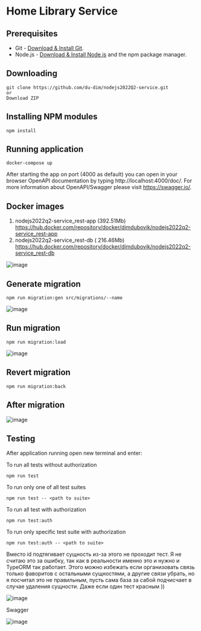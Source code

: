 # Home Library Service

## Prerequisites

- Git - [Download & Install Git](https://git-scm.com/downloads).
- Node.js - [Download & Install Node.js](https://nodejs.org/en/download/) and the npm package manager.

## Downloading

```
git clone https://github.com/du-dim/nodejs2022Q2-service.git
or
Download ZIP
```

## Installing NPM modules

```
npm install
```

## Running application

```
docker-compose up
```

After starting the app on port (4000 as default) you can open
in your browser OpenAPI documentation by typing http://localhost:4000/doc/.
For more information about OpenAPI/Swagger please visit https://swagger.io/.


## Docker images

1) nodejs2022q2-service_rest-app (392.51Mb)
https://hub.docker.com/repository/docker/dimdubovik/nodejs2022q2-service_rest-app
2) nodejs2022q2-service_rest-db ( 216.46Mb)
https://hub.docker.com/repository/docker/dimdubovik/nodejs2022q2-service_rest-db

![image](https://user-images.githubusercontent.com/86885956/182045249-1daba547-ae95-4342-94c4-803e88f0cf7e.png)

## Generate migration

```
npm run migration:gen src/migrations/--name
```
![image](https://user-images.githubusercontent.com/86885956/182044700-a2f3b0f7-2988-4bf2-baa6-40897e11e4eb.png)

## Run migration

```
npm run migration:load
```
![image](https://user-images.githubusercontent.com/86885956/182044845-c32a841a-d963-4906-b190-cfc1df634b2b.png)

## Revert migration

```
npm run migration:back
```

## After migration

![image](https://user-images.githubusercontent.com/86885956/182044985-1ef3dad3-47f0-4683-91c1-acb39fb053ab.png)


## Testing

After application running open new terminal and enter:

To run all tests without authorization

```
npm run test
```

To run only one of all test suites

```
npm run test -- <path to suite>
```

To run all test with authorization

```
npm run test:auth
```

To run only specific test suite with authorization

```
npm run test:auth -- <path to suite>
```
Вместо id подтягивает сущность из-за этого не проходит тест. Я не считаю это за ошибку, так как в реальности именно это и нужно и TypeORM так работает. Этого можно избежать если организовать связь только фаворитов с остальными сущностями, а другие связи убрать, но я посчитал это не правильным, пусть сама база за сабой подчисчает в случае удаления сущности. Даже если один тест красным ))

![image](https://user-images.githubusercontent.com/86885956/182045034-2c8b2ea4-a388-46f1-b4ce-6073b83f5de4.png)

Swagger

![image](https://user-images.githubusercontent.com/86885956/182045057-10be4262-9026-4e32-b830-c2bcf9425be1.png)




